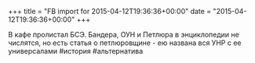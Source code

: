 +++
title = "FB import for 2015-04-12T19:36:36+00:00"
date = "2015-04-12T19:36:36+00:00"
+++

В кафе пролистал БСЭ. Бандера, ОУН и Петлюра в энциклопедии не числятся, но есть статья о петлюровщине - ею названа вся УНР с ее универсалами #история #альтернатива



